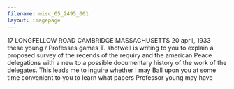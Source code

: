 ```yaml
---
filename: misc_65_2495_001
layout: imagepage
---
```


17 LONGFELLOW ROAD
CAMBRIDGE MASSACHUSETTS
20 april,
1933
these
young /
Professes games T. shotwell
is writing to you to explain a
proposed survey of the recends of
the requiry and the american
Peace delegations with a
new to a possible documentary
history of the work of the delegates.
This leads me to inguire
whether I may Ball upon
you at some time convenient
to you to learn what papers
Professor young may have

